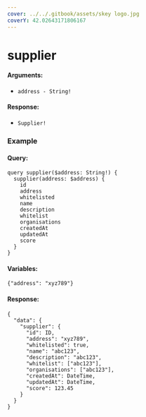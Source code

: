 ```yaml
---
cover: ../../.gitbook/assets/skey logo.jpg
coverY: 42.02643171806167
---
```


# supplier

#### Arguments:

* `address - String!`

#### Response:

* `Supplier!`

### Example

#### Query:

```
query supplier($address: String!) {
  supplier(address: $address) {
    id
    address
    whitelisted
    name
    description
    whitelist
    organisations
    createdAt
    updatedAt
    score
  }
}
```

#### Variables:

`{"address": "xyz789"}`

#### Response:

```
{
  "data": {
    "supplier": {
      "id": ID,
      "address": "xyz789",
      "whitelisted": true,
      "name": "abc123",
      "description": "abc123",
      "whitelist": ["abc123"],
      "organisations": ["abc123"],
      "createdAt": DateTime,
      "updatedAt": DateTime,
      "score": 123.45
    }
  }
}
```

